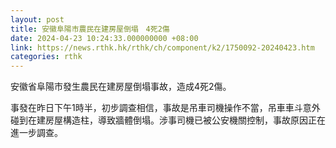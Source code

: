 ```yaml
---
layout: post
title: 安徽阜陽市農民在建房屋倒塌　4死2傷
date: 2024-04-23 10:24:33.000000000 +08:00
link: https://news.rthk.hk/rthk/ch/component/k2/1750092-20240423.htm
categories: rthk
---
```


安徽省阜陽市發生農民在建房屋倒塌事故，造成4死2傷。

事發在昨日下午1時半，初步調查相信，事故是吊車司機操作不當，吊車車斗意外碰到在建房屋構造柱，導致牆體倒塌。涉事司機已被公安機關控制，事故原因正在進一步調查。
